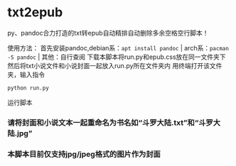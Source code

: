 # txt2epub
py、pandoc合力打造的txt转epub自动精排自动删除多余空格空行脚本！

使用方法：
首先安装pandoc,debian系：<code>apt install pandoc</code> | arch系：<code>pacman -S pandoc</code> | 其他：自行查阅
下载本脚本将run.py和epub.css放在同一文件夹下
然后将txt小说文件和小说封面一起放入run.py所在文件夹内
用终端打开该文件夹，输入指令
```bash
python run.py
```
运行脚本
### 请将封面和小说文本一起重命名为书名如“斗罗大陆.txt”和“斗罗大陆.jpg”
### 本脚本目前仅支持jpg/jpeg格式的图片作为封面
